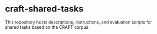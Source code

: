 # craft-shared-tasks
This repository hosts descriptions, instructions, and evaluation scripts for shared tasks based on the CRAFT corpus.
